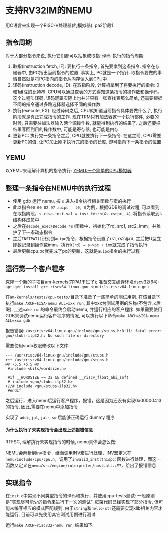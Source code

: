# 支持RV32IM的NEMU
用C语言来实现一个RISC-V处理器(的模拟器): pa2阶段1

## 指令周期
对于大部分指令来说, 执行它们都可以抽象成取指-译码-执行的指令周期:

1. 取指(instruction fetch, IF): 要执行一条指令, 首先要拿到这条指令. 指令在存储器中, 由PC指出当前指令的位置. 事实上, PC就是一个指针. 取指令要做的事情自然就是将PC指向的指令从内存读入到CPU中
2. 译码(instruction decode, ID): 在取指阶段, 计算机拿到了将要执行的指令: 0和1组成的比特串. CPU可以通过查表的方式得知这条指令的操作数和操作码，这个过程叫译码. 译码逻辑实际上也并非只有一张查找表那么简单, 还需要根据不同的指令通过多路选择器选择不同的操作数
3. 执行(execute, EX): 经过译码之后, CPU就知道当前指令具体要做什么了, 执行阶段就是真正完成指令的工作. 现在TRM只有加法器这一个执行部件, 必要的时候, 只需要往加法器输入两个源操作数, 就能得到执行的结果了. 之后还要把结果写回到目的操作数中, 可能是寄存器, 也可能是内存
4. 更新PC: 执行完一条指令之后, CPU就要执行下一条指令. 在这之前, CPU需要更新PC的值, 让PC加上刚才执行完的指令的长度, 即可指向下一条指令的位置

## YEMU
以YEMU来理解计算机的指令执行: [YEMU:一个简单的CPU模拟器](./yemu.md)

## 整理一条指令在NEMU中的执行过程
- 使用 gdb 运行 nemu, 按 `s` 进入指令执行相关函数与宏的执行
- 此以指令`00 00 02 97 auipc   t0, 0`为例，根据GDB的调试过程, 可以看到在取指阶段，`s->isa.inst.val = inst_fetch(&s->snpc, 4);`将指令读取到s结构体成员中
- 之后在`decode_exec(Decode *s)`函数中，初始化了rd, src1, src2, imm，并维护了下一条动态指令
- 之后`INSTPAT()`识别到`auipc`指令，根据指令设置了rs1, rs2与rd, 之后把U型立即数记录到操作数imm，执行`R(rd) = s->pc + imm`就完成了指令执行
- 最后更新cpu.pc就完成了pc的更新，这就是`auipc`指令的执行过程

## 运行第一个客户程序
克隆一个新的子项目am-kernels(在PA1干过了); 准备交叉编译环境riscv32(64): `apt-get install g++-riscv64-linux-gnu binutils-riscv64-linux-gnu`

在`am-kernels/tests/cpu-tests/`目录下准备了一些简单的测试用例. 在该目录下执行`make ARCH=$ISA-nemu ALL=xxx run`, 其中xxx为测试用例的名称(不包含`.c`后缀). 上述`make run`的命令最终会启动nemu, 并运行相应的客户程序. 如果需要使用GDB来调试nemu运行客户程序的情况, 可以执行以下命令`make ARCH=$ISA-nemu ALL=xxx gdb`

报告错误: `/usr/riscv64-linux-gnu/include/gnu/stubs.h:8:11: fatal error: gnu/stubs-ilp32.h: No such file or directory`

需要使用sudo权限修改以下文件:

```
--- /usr/riscv64-linux-gnu/include/gnu/stubs.h
+++ /usr/riscv64-linux-gnu/include/gnu/stubs.h
@@ -5,5 +5,5 @@
 #include <bits/wordsize.h>

 #if __WORDSIZE == 32 && defined __riscv_float_abi_soft
-# include <gnu/stubs-ilp32.h>
+//# include <gnu/stubs-ilp32.h>
 #endif
```

之后运行，进入nemu后运行客户程序，报错，这是因为还没有实现0x00000413的指令, 因此,需要在nemu中添加指令

实现了 `addi`, `jal`, `jalr`, `sw` 后能够正确运行 dummy 程序

#### 为什么执行了未实现指令会出现上述报错信息
RTFSC, 理解执行未实现指令的时候, nemu具体会怎么做:

NEMU会解析到inv指令，继而调用INV宏进行处理，INV宏定义在`nemu/include/cpu/cpu.h`，调用了`invalid_inst(thispc)`函数进行处理，而这一函数又定义在`nemu/src/engine/interpreter/hostcall.c`中，给出了报错信息

## 实现指令
在`inst.c`中实现不同类型指令的译码和执行，并使用cpu-tests测试: 一般原则是"实现尽可能少的指令来进行下一次的测试". 框架代码已经实现了部分指令, 但可能未编写相应的模式匹配规则. 由于`string`和`hello-str`还需要实现klib相关内容才能运行, 目前可以先使用其它测试用例进行测试

运行`make ARCH=riscv32-nemu run`, 结果如下: